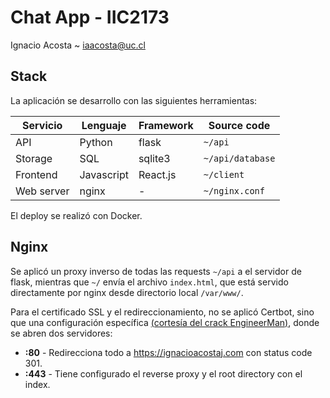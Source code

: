 # Chat App - IIC2173

Ignacio Acosta ~ iaacosta@uc.cl

## Stack

La aplicación se desarrollo con las siguientes herramientas:

| Servicio   | Lenguaje   | Framework | Source code      |
| ---------- | ---------- | --------- | ---------------- |
| API        | Python     | flask     | `~/api`          |
| Storage    | SQL        | sqlite3   | `~/api/database` |
| Frontend   | Javascript | React.js  | `~/client`       |
| Web server | nginx      | -         | `~/nginx.conf`   |

El deploy se realizó con Docker.

## Nginx

Se aplicó un proxy inverso de todas las requests `~/api` a el servidor de flask, mientras que `~/` envía el archivo `index.html`, que está servido directamente por nginx desde directorio local `/var/www/`.

Para el certificado SSL y el redireccionamiento, no se aplicó Certbot, sino que una configuración específica [(cortesía del crack EngineerMan)](https://youtu.be/IZmz39gGxCM?t=2864), donde se abren dos servidores:

- **:80** - Redirecciona todo a https://ignacioacostaj.com con status code 301.
- **:443** - Tiene configurado el reverse proxy y el root directory con el index.
